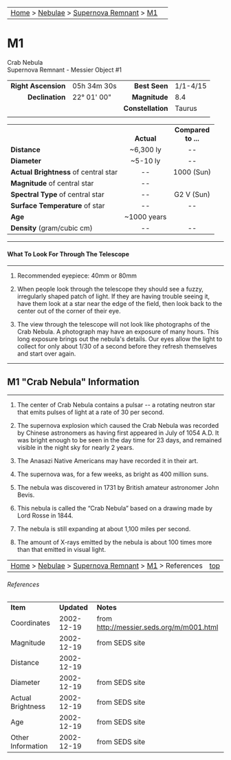 <script src="/js/whatsup.js"></script>
<script type="text/javascript">
	var objectName ="M1"
	var objectDesc ="Crab<br/>Supernova Remnant"
	var objectImage="m1.gif"
	// var objectImage="m1.jpg"
</script>

|    |    |
|:---|---:|
|[Home](/notes/#object-notes) > [Nebulae](/notes/#nebulae) > [Supernova Remnant](../!supernova-remnant-info) > [M1](#m1)| <div id=whatsup></div> |

# M1
Crab Nebula<br/>
Supernova Remnant - Messier Object #1

|   |   |   |   |
|--:|:--|--:|:--|
|**Right Ascension**| 05h 34m 30s|**Best Seen**|1/1-4/15|
|**Declination**| 22&deg; 01' 00" |**Magnitude**|8.4|
|   |   |**Constellation**|Taurus|
|   |   |   |   |

|   |   |   |
|---|:---:|:---:|
|   | <br/>**Actual**| **Compared<br/>to ...** |
|**Distance** | ~6,300 ly | -- |
|**Diameter** | ~5-10 ly | -- |
|**Actual Brightness** of central star| -- | 1000 (Sun) |
|**Magnitude** of central star | -- |   |
|**Spectral Type** of central star | -- | G2 V (Sun) |
|**Surface Temperature** of star | -- | -- |
|**Age** | ~1000 years |   |
|**Density** (gram/cubic cm) | -- | -- |

---
#### What To Look For Through The Telescope
---

1.	Recommended eyepiece: 40mm or 80mm

2.	When people look through the telescope they should see a fuzzy, irregularly shaped patch of light.  If they are having trouble seeing it, have them look at a star near the edge of the field, then look back to the center out of the corner of their eye.

3.	The view through the telescope will not look like photographs of the Crab Nebula.  A photograph may have an exposure of many hours.  This long exposure brings out the nebula's details.  Our eyes allow the light to collect for only about 1/30 of a second before they refresh themselves and start over again. 

---
## M1 "Crab Nebula" Information
---

1.	The center of Crab Nebula contains a pulsar -- a rotating neutron star that emits pulses of light at a rate of 30 per second.

2.	The supernova explosion which caused the Crab Nebula was recorded by Chinese astronomers as having first appeared in July of 1054 A.D.  It was bright enough to be seen in the day time for 23 days, and remained visible in the night sky for nearly 2 years.

3.	The Anasazi Native Americans may have recorded it in their art.
 
4.	The supernova was, for a few weeks, as bright as 400 million suns.

5.	The nebula was discovered in 1731 by British amateur astronomer John Bevis.

6.	This nebula is called the “Crab Nebula” based on a drawing made by Lord Rosse in 1844.

7.	The nebula is still expanding at about 1,100 miles per second.

8.	The amount of X-rays emitted by the nebula is about 100 times more than that emitted in visual light.

|    |    |
|:---|---:|
|[Home](/notes/#object-notes) > [Nebulae](/notes/#nebulae) > [Supernova Remnant](../!supernova-remnant-info) > [M1](#m1) > References| [top](#m1)|

###### References
|             |             |           |
|-------------|-------------|-----------|
| **Item**    | **Updated** | **Notes** |
|Coordinates|2002-12-19|from <http://messier.seds.org/m/m001.html>|
|Magnitude|2002-12-19|from SEDS site|
|Distance|2002-12-19|  |
|Diameter|2002-12-19|from SEDS site|
|Actual Brightness|2002-12-19|from SEDS site|
|Age|2002-12-19|from SEDS site|
|Other Information|2002-12-19|from SEDS site|
